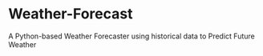 # Weather-Forecast
A Python-based Weather Forecaster using historical data to Predict Future Weather

